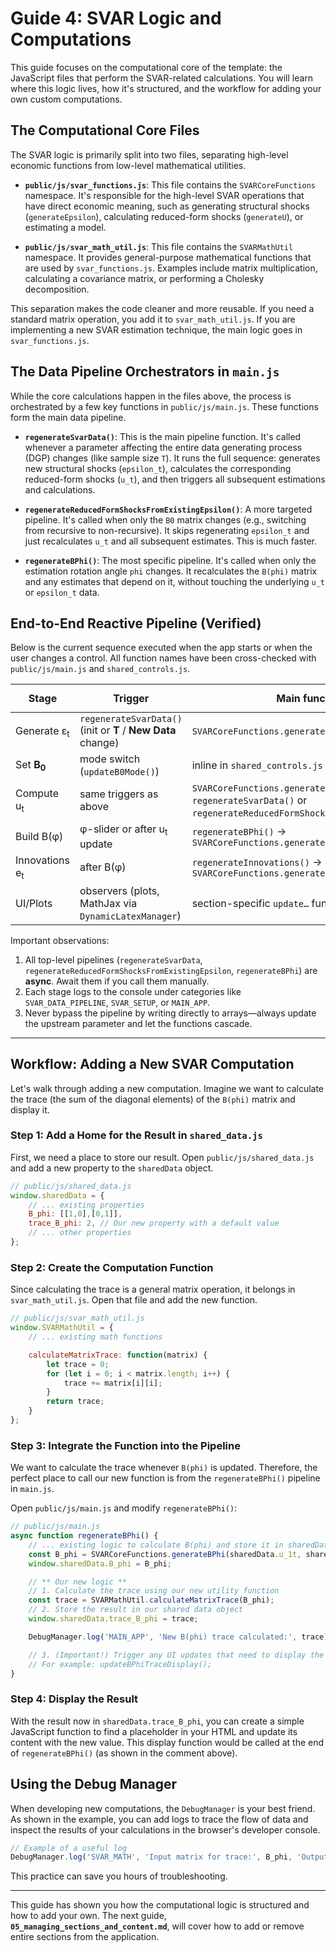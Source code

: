 # Guide 4: SVAR Logic and Computations

This guide focuses on the computational core of the template: the JavaScript files that perform the SVAR-related calculations. You will learn where this logic lives, how it's structured, and the workflow for adding your own custom computations.

## The Computational Core Files

The SVAR logic is primarily split into two files, separating high-level economic functions from low-level mathematical utilities.

-   **`public/js/svar_functions.js`**: This file contains the `SVARCoreFunctions` namespace. It's responsible for the high-level SVAR operations that have direct economic meaning, such as generating structural shocks (`generateEpsilon`), calculating reduced-form shocks (`generateU`), or estimating a model.

-   **`public/js/svar_math_util.js`**: This file contains the `SVARMathUtil` namespace. It provides general-purpose mathematical functions that are used by `svar_functions.js`. Examples include matrix multiplication, calculating a covariance matrix, or performing a Cholesky decomposition.

This separation makes the code cleaner and more reusable. If you need a standard matrix operation, you add it to `svar_math_util.js`. If you are implementing a new SVAR estimation technique, the main logic goes in `svar_functions.js`.

## The Data Pipeline Orchestrators in `main.js`

While the core calculations happen in the files above, the process is orchestrated by a few key functions in `public/js/main.js`. These functions form the main data pipeline.

-   **`regenerateSvarData()`**: This is the main pipeline function. It's called whenever a parameter affecting the entire data generating process (DGP) changes (like sample size `T`). It runs the full sequence: generates new structural shocks (`epsilon_t`), calculates the corresponding reduced-form shocks (`u_t`), and then triggers all subsequent estimations and calculations.

-   **`regenerateReducedFormShocksFromExistingEpsilon()`**: A more targeted pipeline. It's called when only the `B0` matrix changes (e.g., switching from recursive to non-recursive). It skips regenerating `epsilon_t` and just recalculates `u_t` and all subsequent estimates. This is much faster.

-   **`regenerateBPhi()`**: The most specific pipeline. It's called when only the estimation rotation angle `phi` changes. It recalculates the `B(phi)` matrix and any estimates that depend on it, without touching the underlying `u_t` or `epsilon_t` data.

## End-to-End Reactive Pipeline (Verified)

Below is the current sequence executed when the app starts or when the user changes a control.  All function names have been cross-checked with `public/js/main.js` and `shared_controls.js`.

| Stage | Trigger | Main function(s) | Output written to `sharedData` |
| --- | --- | --- | --- |
| Generate ε<sub>t</sub> | `regenerateSvarData()` (init or **T** / **New Data** change) | `SVARCoreFunctions.generateEpsilon` | `epsilon_1t`, `epsilon_2t` |
| Set **B<sub>0</sub>** | mode switch (`updateB0Mode()`) | inline in `shared_controls.js` | `B0`, `phi_0` (via `regeneratePhi0()`) |
| Compute u<sub>t</sub> | same triggers as above | `SVARCoreFunctions.generateU` (wrapped by `regenerateSvarData()` or `regenerateReducedFormShocksFromExistingEpsilon()`) | `u_1t`, `u_2t` |
| Build B(φ) | φ-slider or after u<sub>t</sub> update | `regenerateBPhi()` → `SVARCoreFunctions.generateBPhi` | `B_phi` |
| Innovations e<sub>t</sub> | after B(φ) | `regenerateInnovations()` → `SVARCoreFunctions.generateInnovations` | `e_1t`, `e_2t` |
| UI/Plots | observers (plots, MathJax via `DynamicLatexManager`) | section-specific `update…` funcs | rendered graphs/LaTeX |

Important observations:
1. All top-level pipelines (`regenerateSvarData`, `regenerateReducedFormShocksFromExistingEpsilon`, `regenerateBPhi`) are **async**. Await them if you call them manually.
2. Each stage logs to the console under categories like `SVAR_DATA_PIPELINE`, `SVAR_SETUP`, or `MAIN_APP`.
3. Never bypass the pipeline by writing directly to arrays—always update the upstream parameter and let the functions cascade.

---

## Workflow: Adding a New SVAR Computation

Let's walk through adding a new computation. Imagine we want to calculate the trace (the sum of the diagonal elements) of the `B(phi)` matrix and display it.

### Step 1: Add a Home for the Result in `shared_data.js`

First, we need a place to store our result. Open `public/js/shared_data.js` and add a new property to the `sharedData` object.

```javascript
// public/js/shared_data.js
window.sharedData = {
    // ... existing properties
    B_phi: [[1,0],[0,1]],
    trace_B_phi: 2, // Our new property with a default value
    // ... other properties
};
```

### Step 2: Create the Computation Function

Since calculating the trace is a general matrix operation, it belongs in `svar_math_util.js`. Open that file and add the new function.

```javascript
// public/js/svar_math_util.js
window.SVARMathUtil = {
    // ... existing math functions

    calculateMatrixTrace: function(matrix) {
        let trace = 0;
        for (let i = 0; i < matrix.length; i++) {
            trace += matrix[i][i];
        }
        return trace;
    }
};
```

### Step 3: Integrate the Function into the Pipeline

We want to calculate the trace whenever `B(phi)` is updated. Therefore, the perfect place to call our new function is from the `regenerateBPhi()` pipeline in `main.js`.

Open `public/js/main.js` and modify `regenerateBPhi()`:

```javascript
// public/js/main.js
async function regenerateBPhi() {
    // ... existing logic to calculate B(phi) and store it in sharedData.B_phi
    const B_phi = SVARCoreFunctions.generateBPhi(sharedData.u_1t, sharedData.u_2t, sharedData.phi);
    window.sharedData.B_phi = B_phi;

    // ** Our new logic **
    // 1. Calculate the trace using our new utility function
    const trace = SVARMathUtil.calculateMatrixTrace(B_phi);
    // 2. Store the result in our shared data object
    window.sharedData.trace_B_phi = trace;

    DebugManager.log('MAIN_APP', 'New B(phi) trace calculated:', trace);

    // 3. (Important!) Trigger any UI updates that need to display the new value
    // For example: updateBPhiTraceDisplay();
}
```

### Step 4: Display the Result

With the result now in `sharedData.trace_B_phi`, you can create a simple JavaScript function to find a placeholder in your HTML and update its content with the new value. This display function would be called at the end of `regenerateBPhi()` (as shown in the comment above).

## Using the Debug Manager

When developing new computations, the `DebugManager` is your best friend. As shown in the example, you can add logs to trace the flow of data and inspect the results of your calculations in the browser's developer console.

```javascript
// Example of a useful log
DebugManager.log('SVAR_MATH', 'Input matrix for trace:', B_phi, 'Output:', trace);
```

This practice can save you hours of troubleshooting.

---

This guide has shown you how the computational logic is structured and how to add your own. The next guide, **`05_managing_sections_and_content.md`**, will cover how to add or remove entire sections from the application.
